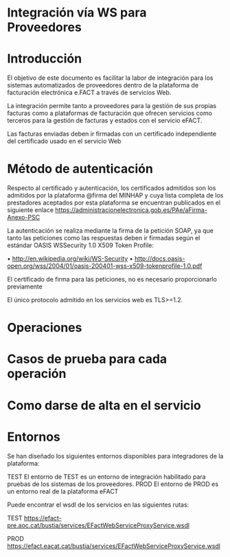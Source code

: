 # Integración vía WS para Proveedores

# Introducción

El objetivo de este documento es facilitar la labor de integración para los sistemas automatizados de proveedores dentro de la plataforma de facturación electrónica e.FACT a través de servicios Web. 

La integración permite tanto a proveedores para la gestión de sus propias facturas como a plataformas de facturación que ofrecen servicios como terceros para la gestión de facturas y estados con el servicio eFACT.

Las facturas enviadas deben ir firmadas con un certificado independiente del certificado usado en el servicio Web

# Método de autenticación

Respecto al certificado y autenticación, los certificados admitidos son los admitidos por la plataforma @firma del MINHAP y  cuya lista completa de los prestadores aceptados por esta plataforma se encuentran publicados en el siguiente enlace https://administracionelectronica.gob.es/PAe/aFirma-Anexo-PSC

La autenticación se realiza mediante la firma de la petición SOAP, ya que tanto las peticiones como las respuestas deben ir firmadas según el estándar OASIS WSSecurity 1.0 X509 Token Profile:

• http://en.wikipedia.org/wiki/WS-Security
• http://docs.oasis-open.org/wss/2004/01/oasis-200401-wss-x509-tokenprofile-1.0.pdf

El certificado de firma para las peticiones, no es necesario proporcionarlo previamente

El único protocolo admitido en los servicios web es TLS>=1.2.


#	Operaciones

# Casos de prueba para cada operación

# Como darse de alta en el servicio

# Entornos


Se han diseñado los siguientes entornos disponibles para integradores de la plataforma:

TEST	El entorno de TEST es un entorno de integración habilitado para pruebas de los sistemas de los proveedores.
PROD	El entorno de PROD es un entorno real de la plataforma eFACT


Puede encontrar el wsdl de los servicios en las siguientes rutas:

TEST	https://efact-pre.aoc.cat/bustia/services/EFactWebServiceProxyService.wsdl 

PROD	https://efact.eacat.cat/bustia/services/EFactWebServiceProxyService.wsdl



